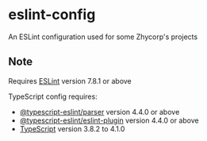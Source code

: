 # eslint-config
An ESLint configuration used for some Zhycorp's projects

## Note

Requires [ESLint](https://npmjs.com/package/eslint) version 7.8.1 or above

TypeScript config requires:
 * [@typescript-eslint/parser](https://npmjs.com/package/@typescript-eslint/parser) version 4.4.0 or above
 * [@typescript-eslint/eslint-plugin](https://npmjs.com/package/@typescript-eslint/eslint-plugin) version 4.4.0 or above
 * [TypeScript](https://npmjs.com/package/typescript) version 3.8.2 to 4.1.0